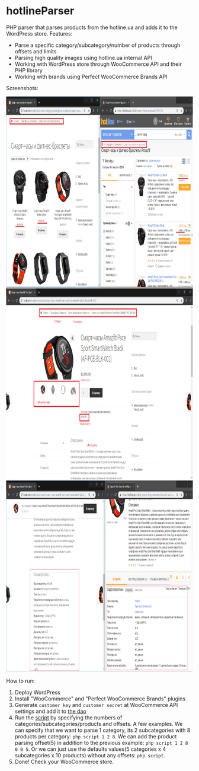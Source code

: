 # hotlineParser

PHP parser that parses products from the hotline.ua and adds it to the WordPress store.
Features:
* Parse a specific category/subcategory/number of products through offsets and limits
* Parsing high quality images using hotline.ua internal API
* Working with WordPress store through WooCommerce API and their PHP library
* Working with brands using Perfect WooCommerce Brands API

Screenshots:

<img src="screenshots/Screenshot_4.png" width="960" height="515">

<img src="screenshots/Screenshot_7.png" width="960" height="515">

<img src="screenshots/Screenshot_8.png" width="960" height="515">

How to run:

1. Deploy WordPress
2. Install "WooCommerce" and "Perfect WooCommerce Brands" plugins
3. Generate `customer key` and `customer secret` at WooCommerce API settings and add it to [the dao](dao/WoocomerceDAO.php)
4. Run the [script]() by specifying the numbers of categories/subcategories/products and offsets.
A few examples. We can specify that we want to parse 1 category, its 2 subcategories with 8 products per category:
```php script 1 2 8```.
We can add the product parsing offset(5) in addition to the previous example:
```php script 1 2 8 0 0 5```.
Or we can just use the defaults values(5 categories x 4 subcategories x 10 products) without any offsets:
```php script```.
5. Done! Check your WooCommerce store.
